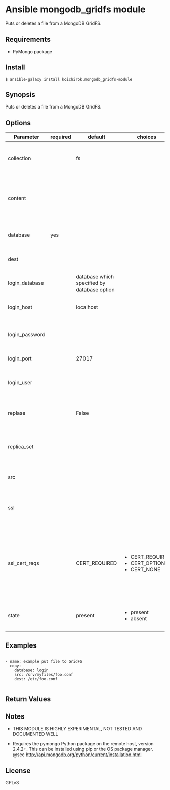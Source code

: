 # Ansible mongodb_gridfs module

Puts or deletes a file from a MongoDB GridFS.

## Requirements

* PyMongo package

## Install

```
$ ansible-galaxy install koichirok.mongodb_gridfs-module
```

## Synopsis
 Puts or deletes a file from a MongoDB GridFS.

## Options


| Parameter     | required    | default  | choices    | comments |
| ------------- |-------------| ---------|----------- |--------- |
| collection  |   |  fs  | |  The name of the root collection to put/delete the file from  |
| content  |   |  | |  When used instead of `src', sets the contents of a file to the specified value.  |
| database  |   yes  |  | |  The name of the database to put/delete the file from  |
| dest  |   |  | |  The path on the GridFS to put or delete  |
| login_database  |   |  database which specified by database option  | |  The database where login credentials are stored  |
| login_host  |   |  localhost  | |  The host running the database  |
| login_password  |   |  | |  The password used to authenticate with  |
| login_port  |   |  27017  | |  The port to connect to  |
| login_user  |   |  | |  The username used to authenticate with  |
| replase  |   |  False  | |  remove other files with same name after put.  |
| replica_set  |   |  | |  Replica set to connect to (automatically connects to primary for writes)  |
| src  |   |  | |  Local path to a file to put to the GridFS.  |
| ssl  |   |  | |  Whether to use an SSL connection when connecting to the database  |
| ssl_cert_reqs  |   |  CERT_REQUIRED  | <ul> <li>CERT_REQUIRED</li>  <li>CERT_OPTIONAL</li>  <li>CERT_NONE</li> </ul> |  Specifies whether a certificate is required from the other side of the connection, and whether it will be validated if provided.  |
| state  |   |  present  | <ul> <li>present</li>  <li>absent</li> </ul> |  Whether to add (`present'), or remove (`absent')  |


## Examples

```

- name: example put file to GridFS
  copy:
    database: login
    src: /srv/myfiles/foo.conf
    dest: /etc/foo.conf


```

## Return Values

## Notes

- THIS MODULE IS HIGHLY EXPERIMENTAL, NOT TESTED AND DOCUMENTED WELL

- Requires the pymongo Python package on the remote host, version 2.4.2+. This can be installed using pip or the OS package manager. @see http://api.mongodb.org/python/current/installation.html

## License

GPLv3

